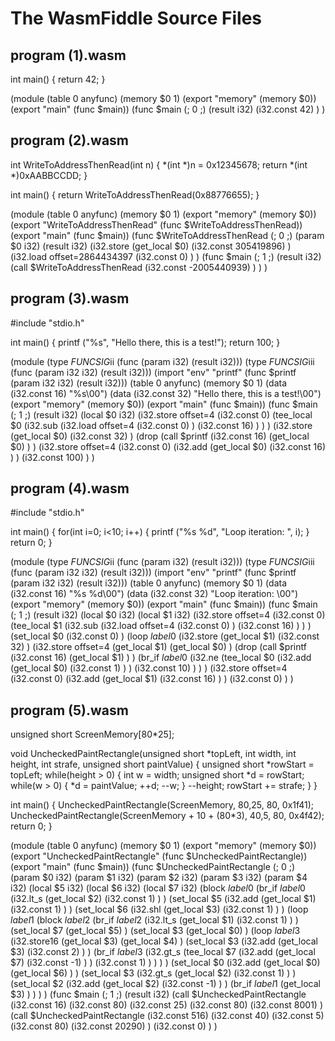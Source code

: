 
The WasmFiddle Source Files
===========================



program (1).wasm
----------------

int main() { 
  return 42;
}

(module
 (table 0 anyfunc)
 (memory $0 1)
 (export "memory" (memory $0))
 (export "main" (func $main))
 (func $main (; 0 ;) (result i32)
  (i32.const 42)
 )
)




program (2).wasm
----------------

int WriteToAddressThenRead(int n)
{
  *(int *)n = 0x12345678;
  return *(int *)0xAABBCCDD;
}

int main() { 
  return WriteToAddressThenRead(0x88776655);
}

(module
 (table 0 anyfunc)
 (memory $0 1)
 (export "memory" (memory $0))
 (export "WriteToAddressThenRead" (func $WriteToAddressThenRead))
 (export "main" (func $main))
 (func $WriteToAddressThenRead (; 0 ;) (param $0 i32) (result i32)
  (i32.store
   (get_local $0)
   (i32.const 305419896)
  )
  (i32.load offset=2864434397
   (i32.const 0)
  )
 )
 (func $main (; 1 ;) (result i32)
  (call $WriteToAddressThenRead
   (i32.const -2005440939)
  )
 )
)




program (3).wasm
----------------

#include "stdio.h"

int main() { 
  printf ("%s", "Hello there, this is a test!");
  return 100;
}

(module
 (type $FUNCSIG$ii (func (param i32) (result i32)))
 (type $FUNCSIG$iii (func (param i32 i32) (result i32)))
 (import "env" "printf" (func $printf (param i32 i32) (result i32)))
 (table 0 anyfunc)
 (memory $0 1)
 (data (i32.const 16) "%s\00")
 (data (i32.const 32) "Hello there, this is a test!\00")
 (export "memory" (memory $0))
 (export "main" (func $main))
 (func $main (; 1 ;) (result i32)
  (local $0 i32)
  (i32.store offset=4
   (i32.const 0)
   (tee_local $0
    (i32.sub
     (i32.load offset=4
      (i32.const 0)
     )
     (i32.const 16)
    )
   )
  )
  (i32.store
   (get_local $0)
   (i32.const 32)
  )
  (drop
   (call $printf
    (i32.const 16)
    (get_local $0)
   )
  )
  (i32.store offset=4
   (i32.const 0)
   (i32.add
    (get_local $0)
    (i32.const 16)
   )
  )
  (i32.const 100)
 )
)





program (4).wasm
----------------

#include "stdio.h"

int main() { 
  for(int i=0; i<10; i++)
  {
    printf ("%s %d", "Loop iteration: ", i);
  }
  return 0;
}

(module
 (type $FUNCSIG$ii (func (param i32) (result i32)))
 (type $FUNCSIG$iii (func (param i32 i32) (result i32)))
 (import "env" "printf" (func $printf (param i32 i32) (result i32)))
 (table 0 anyfunc)
 (memory $0 1)
 (data (i32.const 16) "%s %d\00")
 (data (i32.const 32) "Loop iteration: \00")
 (export "memory" (memory $0))
 (export "main" (func $main))
 (func $main (; 1 ;) (result i32)
  (local $0 i32)
  (local $1 i32)
  (i32.store offset=4
   (i32.const 0)
   (tee_local $1
    (i32.sub
     (i32.load offset=4
      (i32.const 0)
     )
     (i32.const 16)
    )
   )
  )
  (set_local $0
   (i32.const 0)
  )
  (loop $label$0
   (i32.store
    (get_local $1)
    (i32.const 32)
   )
   (i32.store offset=4
    (get_local $1)
    (get_local $0)
   )
   (drop
    (call $printf
     (i32.const 16)
     (get_local $1)
    )
   )
   (br_if $label$0
    (i32.ne
     (tee_local $0
      (i32.add
       (get_local $0)
       (i32.const 1)
      )
     )
     (i32.const 10)
    )
   )
  )
  (i32.store offset=4
   (i32.const 0)
   (i32.add
    (get_local $1)
    (i32.const 16)
   )
  )
  (i32.const 0)
 )
)





program (5).wasm
----------------

unsigned short ScreenMemory[80*25];

void UncheckedPaintRectangle(unsigned short *topLeft, int width, int height, int strafe, unsigned short paintValue)
{
  unsigned short *rowStart = topLeft;
  while(height > 0)
  {
    int w = width;
    unsigned short *d = rowStart;
    while(w > 0)
    {
      *d = paintValue;
      ++d;
      --w;
    }
    --height;
    rowStart += strafe;
  }
}


int main() { 
  UncheckedPaintRectangle(ScreenMemory, 80,25, 80, 0x1f41);
  UncheckedPaintRectangle(ScreenMemory + 10 + (80*3), 40,5, 80, 0x4f42);
  return 0;
}

(module
 (table 0 anyfunc)
 (memory $0 1)
 (export "memory" (memory $0))
 (export "UncheckedPaintRectangle" (func $UncheckedPaintRectangle))
 (export "main" (func $main))
 (func $UncheckedPaintRectangle (; 0 ;) (param $0 i32) (param $1 i32) (param $2 i32) (param $3 i32) (param $4 i32)
  (local $5 i32)
  (local $6 i32)
  (local $7 i32)
  (block $label$0
   (br_if $label$0
    (i32.lt_s
     (get_local $2)
     (i32.const 1)
    )
   )
   (set_local $5
    (i32.add
     (get_local $1)
     (i32.const 1)
    )
   )
   (set_local $6
    (i32.shl
     (get_local $3)
     (i32.const 1)
    )
   )
   (loop $label$1
    (block $label$2
     (br_if $label$2
      (i32.lt_s
       (get_local $1)
       (i32.const 1)
      )
     )
     (set_local $7
      (get_local $5)
     )
     (set_local $3
      (get_local $0)
     )
     (loop $label$3
      (i32.store16
       (get_local $3)
       (get_local $4)
      )
      (set_local $3
       (i32.add
        (get_local $3)
        (i32.const 2)
       )
      )
      (br_if $label$3
       (i32.gt_s
        (tee_local $7
         (i32.add
          (get_local $7)
          (i32.const -1)
         )
        )
        (i32.const 1)
       )
      )
     )
    )
    (set_local $0
     (i32.add
      (get_local $0)
      (get_local $6)
     )
    )
    (set_local $3
     (i32.gt_s
      (get_local $2)
      (i32.const 1)
     )
    )
    (set_local $2
     (i32.add
      (get_local $2)
      (i32.const -1)
     )
    )
    (br_if $label$1
     (get_local $3)
    )
   )
  )
 )
 (func $main (; 1 ;) (result i32)
  (call $UncheckedPaintRectangle
   (i32.const 16)
   (i32.const 80)
   (i32.const 25)
   (i32.const 80)
   (i32.const 8001)
  )
  (call $UncheckedPaintRectangle
   (i32.const 516)
   (i32.const 40)
   (i32.const 5)
   (i32.const 80)
   (i32.const 20290)
  )
  (i32.const 0)
 )
)







